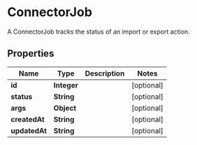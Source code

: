 

# ConnectorJob

A ConnectorJob tracks the status of an import or export action. 
## Properties

Name | Type | Description | Notes
------------ | ------------- | ------------- | -------------
**id** | **Integer** |  |  [optional]
**status** | **String** |  |  [optional]
**args** | **Object** |  |  [optional]
**createdAt** | **String** |  |  [optional]
**updatedAt** | **String** |  |  [optional]



